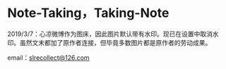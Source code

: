 # Note-Taking，Taking-Note

2019/3/7：心凉微博作为图床，因此图片默认带有水印。现已在设置中取消水印。虽然文末都加了原作者连接，但毕竟多数图片都是原作者的劳动成果。

email：slrecollect@126.com

